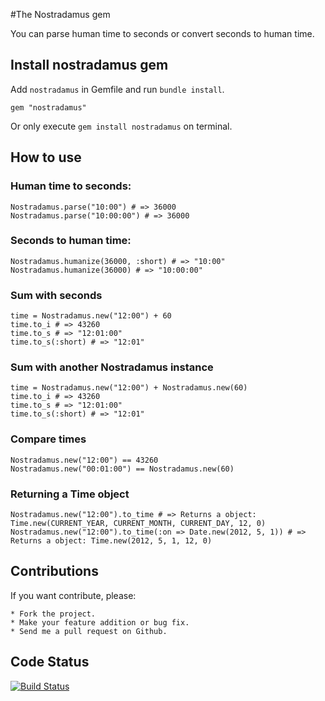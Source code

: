 #The Nostradamus gem

You can parse human time to seconds or convert seconds to human time.

## Install nostradamus gem

Add `nostradamus` in Gemfile and run `bundle install`.

	gem "nostradamus"

Or only execute `gem install nostradamus` on terminal.

## How to use

### Human time to seconds:
```
Nostradamus.parse("10:00") # => 36000
Nostradamus.parse("10:00:00") # => 36000
```

### Seconds to human time:
```
Nostradamus.humanize(36000, :short) # => "10:00"
Nostradamus.humanize(36000) # => "10:00:00"
```

### Sum with seconds
```
time = Nostradamus.new("12:00") + 60
time.to_i # => 43260
time.to_s # => "12:01:00"
time.to_s(:short) # => "12:01"
```

### Sum with another Nostradamus instance
```
time = Nostradamus.new("12:00") + Nostradamus.new(60)
time.to_i # => 43260
time.to_s # => "12:01:00"
time.to_s(:short) # => "12:01"
```

### Compare times
```
Nostradamus.new("12:00") == 43260
Nostradamus.new("00:01:00") == Nostradamus.new(60)
```

### Returning a Time object
```
Nostradamus.new("12:00").to_time # => Returns a object: Time.new(CURRENT_YEAR, CURRENT_MONTH, CURRENT_DAY, 12, 0)
Nostradamus.new("12:00").to_time(:on => Date.new(2012, 5, 1)) # => Returns a object: Time.new(2012, 5, 1, 12, 0)
```

## Contributions

If you want contribute, please:

	* Fork the project.
	* Make your feature addition or bug fix.
	* Send me a pull request on Github.

## Code Status

[![Build Status](https://travis-ci.org/caironoleto/nostradamus.svg?branch=master)](https://travis-ci.org/caironoleto/nostradamus)
